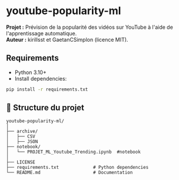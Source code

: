 # youtube-popularity-ml

**Projet :** Prévision de la popularité des vidéos sur YouTube à l'aide de l'apprentissage automatique.  
**Auteur :** kirillsst et GaetanCSimplon (licence MIT).

## Requirements
* Python 3.10+
* Install dependencies:
```bash
pip install -r requirements.txt
```

## 📂 Structure du projet
```
youtube-popularity-ml/
│
├── archive/
│   ├── CSV
│   ├── JSON
├── notebook/        
│   └── PROJET_ML_Youtube_Trending.ipynb  #notebook
│
├── LICENSE          
├── requirements.txt             # Python dependencies
└── README.md                    # Documentation
```